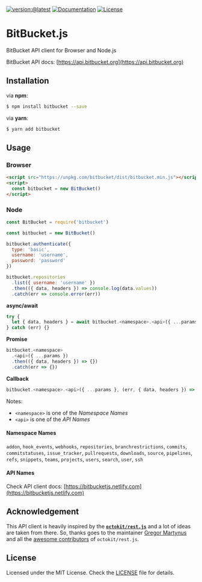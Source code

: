 [![version:@latest](https://img.shields.io/npm/v/bitbucket.svg?style=for-the-badge)](https://www.npmjs.com/package/bitbucket)
[![Documentation](https://img.shields.io/badge/docs-bitbucket.js-blue.svg?style=for-the-badge)](https://bitbucketjs.netlify.com)
[![License](https://img.shields.io/github/license/MunifTanjim/node-bitbucket.svg?style=for-the-badge)](https://github.com/MunifTanjim/node-bitbucket/blob/master/LICENSE)

# BitBucket.js

BitBucket API client for Browser and Node.js

BitBucket API docs: [https://api.bitbucket.org](https://api.bitbucket.org)

## Installation

via **npm**:

```sh
$ npm install bitbucket --save
```

via **yarn**:

```sh
$ yarn add bitbucket
```

## Usage

### Browser


```html
<script src="https://unpkg.com/bitbucket/dist/bitbucket.min.js"></script>
<script>
  const bitbucket = new BitBucket()
</script>
```

### Node

```js
const BitBucket = require('bitbucket')

const bitbucket = new BitBucket()

bitbucket.authenticate({
  type: 'basic',
  username: 'username',
  password: 'password'
})

bitbucket.repositories
  .list({ username: 'username' })
  .then(({ data, headers }) => console.log(data.values))
  .catch(err => console.error(err))
```

**async/await**
```js
try {
  let { data, headers } = await bitbucket.<namespace>.<api>({ ...params })
} catch (err) {}
```

**Promise**
```js
bitbucket.<namespace>
  .<api>({ ...params })
  .then(({ data, headers }) => {})
  .catch(err => {})
```

**Callback**
```js
bitbucket.<namespace>.<api>({ ...params }, (err, { data, headers }) => {})
```

Notes:

- `<namespace>` is one of the _Namespace Names_
- `<api>` is one of the _API Names_

#### Namespace Names

`addon`, `hook_events`, `webhooks`, `repositories`, `branchrestrictions`, `commits`, `commitstatuses`, `issue_tracker`, `pullrequests`, `downloads`, `source`, `pipelines`, `refs`, `snippets`, `teams`, `projects`, `users`, `search`, `user`, `ssh`

#### API Names

Check API client docs: [https://bitbucketjs.netlify.com](https://bitbucketjs.netlify.com)

## Acknowledgement

This API client is heavily inspired by the **[`octokit/rest.js`](https://github.com/octokit/rest.js/)** and a lot of ideas are taken from there. So, thanks goes to the maintainer [Gregor Martynus](https://github.com/gr2m) and all the [awesome contributors](https://github.com/octokit/rest.js/graphs/contributors) of `octokit/rest.js`.

## License

Licensed under the MIT License. Check the [LICENSE](https://github.com/MunifTanjim/node-bitbucket/blob/master/LICENSE) file for details.
